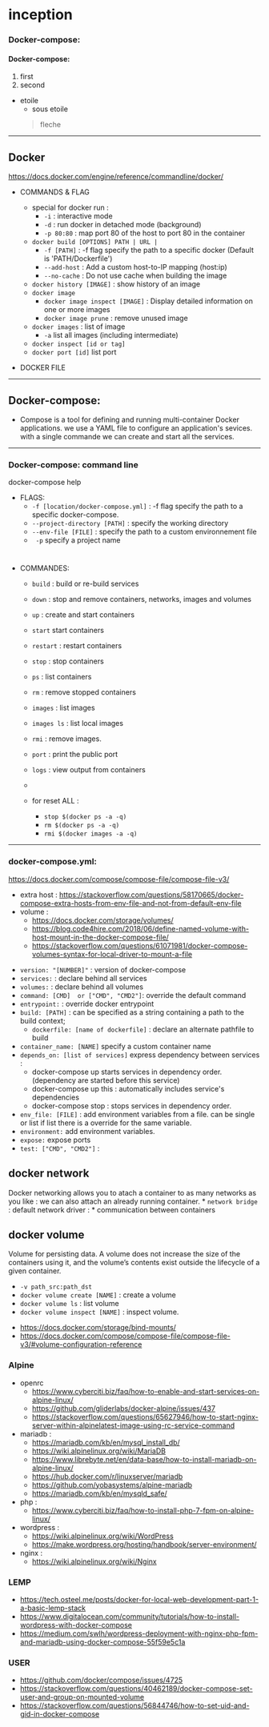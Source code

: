 # inception
###   Docker-compose: 
####   Docker-compose: 
1.  first
2.  second

* etoile
    * sous etoile
    > fleche
***
## Docker
https://docs.docker.com/engine/reference/commandline/docker/
* COMMANDS & FLAG
    * special for docker run :
        * `-i` : interactive mode
       * `-d` : run docker in detached mode (background)
       * `-p 80:80` : map port 80 of the host to port 80 in the container
    * ` docker build [OPTIONS] PATH | URL | `
        * `-f [PATH]` : -f flag specify the path to a specific docker (Default is 'PATH/Dockerfile')
        * `--add-host` : Add a custom host-to-IP mapping (host:ip)
        * `--no-cache` : Do not use cache when building the image
    * `docker history [IMAGE]` : show history of an image
    * `docker image`
        * `docker image inspect [IMAGE]` : Display detailed information on one or more images
        * `docker image prune` : remove unused image
    * `docker images` : list of image 
        * `-a` list all images (including intermediate)
    * `docker inspect [id or tag]`
    * `docker port [id]` list port

* DOCKER FILE

***
##   Docker-compose: 

* Compose is a tool for defining and running multi-container Docker applications.
    we use a YAML file to configure an application's sevices.
    with a single commande we can create and start all the services.




***
###   Docker-compose: command line 
docker-compose help
* FLAGS:
    * `-f [location/docker-compose.yml]` : -f flag specify the path to a specific docker-compose.
    *  `--project-directory [PATH]` : specify the working directory
    *   `--env-file [FILE]` : specify the path to a custom environnement file
    * ` -p` specify a project name
    #
* COMMANDES:
    * `build` : build or re-build services
    * `down` : stop and remove containers, networks, images and volumes
    * `up` : create and start containers
    * `start` start containers
    * `restart` : restart containers
    * `stop` : stop containers
    * `ps` : list containers
    * `rm`  : remove stopped containers
    * `images` : list images
    * `images ls` : list local images
    * `rmi` : remove images.
    * `port` : print the public port
    * `logs` : view output from containers
    * 

    * for reset ALL :
        * `stop $(docker ps -a -q)`
        * `rm $(docker ps -a -q)`
        * `rmi $(docker images -a -q)`

***
###  docker-compose.yml:
https://docs.docker.com/compose/compose-file/compose-file-v3/
- extra host : https://stackoverflow.com/questions/58170665/docker-compose-extra-hosts-from-env-file-and-not-from-default-env-file
- volume :
    - https://docs.docker.com/storage/volumes/
    - https://blog.code4hire.com/2018/06/define-named-volume-with-host-mount-in-the-docker-compose-file/
    - https://stackoverflow.com/questions/61071981/docker-compose-volumes-syntax-for-local-driver-to-mount-a-file
* `version: "[NUMBER]"` : version of docker-compose
* `services:` : declare behind all services
* `volumes:` : declare behind all volumes
* `command: [CMD]  or ["CMD", "CMD2"]`: override the default command
* `entrypoint:` : override docker entrypoint
* `build: [PATH]` : can be specified as a string containing a path to the build context;
    * `dockerfile: [name of dockerfile]` : declare an alternate pathfile to build
* `container_name: [NAME]` specify a custom container name
* `depends_on: [list of services]` express dependency between services :
    * docker-compose up starts services in dependency order. (dependency are started before this service)
    * docker-compose up this : automatically includes service's dependencies
    * docker-compose stop : stops services in dependency order.
* `env_file: [FILE]` : add environment variables from a file. can be single or list if list there is a override for the same variable.
* `environment:` add environment variables.
* `expose:` expose ports
* `test: ["CMD", "CMD2"]` :


## docker network
Docker networking allows you to atach a container to as many networks as you like : we can also attach an already running container.
    * `network bridge` : default network driver : 
        * communication between containers

## docker volume
Volume for persisting data. A volume does not increase the size of the containers using it, and the volume’s contents exist outside the lifecycle of a given container.
* `-v path_src:path_dst`
* `docker volume create [NAME]` : create a volume
* `docker volume ls` : list volume
* `docker volume inspect [NAME]` : inspect volume. 
- https://docs.docker.com/storage/bind-mounts/
- https://docs.docker.com/compose/compose-file/compose-file-v3/#volume-configuration-reference

### Alpine

- openrc
    - https://www.cyberciti.biz/faq/how-to-enable-and-start-services-on-alpine-linux/
    - https://github.com/gliderlabs/docker-alpine/issues/437
    - https://stackoverflow.com/questions/65627946/how-to-start-nginx-server-within-alpinelatest-image-using-rc-service-command
- mariadb : 
    - https://mariadb.com/kb/en/mysql_install_db/
    - https://wiki.alpinelinux.org/wiki/MariaDB
    - https://www.librebyte.net/en/data-base/how-to-install-mariadb-on-alpine-linux/
    - https://hub.docker.com/r/linuxserver/mariadb
    - https://github.com/yobasystems/alpine-mariadb
    - https://mariadb.com/kb/en/mysqld_safe/
- php : 
    - https://www.cyberciti.biz/faq/how-to-install-php-7-fpm-on-alpine-linux/
- wordpress : 
    - https://wiki.alpinelinux.org/wiki/WordPress
    - https://make.wordpress.org/hosting/handbook/server-environment/
- nginx :
    - https://wiki.alpinelinux.org/wiki/Nginx

### LEMP
- https://tech.osteel.me/posts/docker-for-local-web-development-part-1-a-basic-lemp-stack
- https://www.digitalocean.com/community/tutorials/how-to-install-wordpress-with-docker-compose
- https://medium.com/swlh/wordpress-deployment-with-nginx-php-fpm-and-mariadb-using-docker-compose-55f59e5c1a

### USER
 - https://github.com/docker/compose/issues/4725
 - https://stackoverflow.com/questions/40462189/docker-compose-set-user-and-group-on-mounted-volume
 - https://stackoverflow.com/questions/56844746/how-to-set-uid-and-gid-in-docker-compose